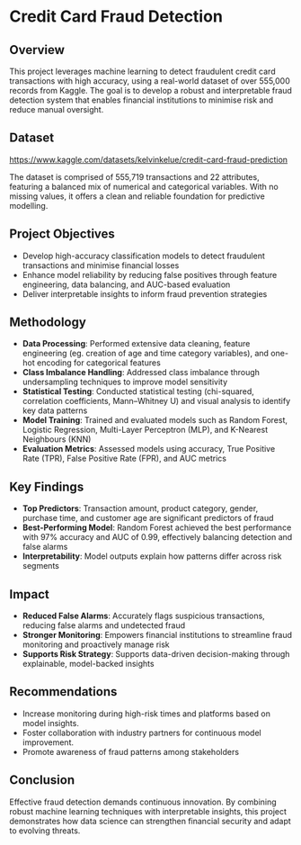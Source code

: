 # Credit Card Fraud Detection
## Overview
This project leverages machine learning to detect fraudulent credit card transactions with high accuracy, using a real-world dataset of over 555,000 records from Kaggle. The goal is to develop a robust and interpretable fraud detection system that enables financial institutions to minimise risk and reduce manual oversight.

## Dataset
[https://www.kaggle.com/datasets/kelvinkelue/credit-card-fraud-prediction ](url)

The dataset is comprised of 555,719 transactions and 22 attributes, featuring a balanced mix of numerical and categorical variables. With no missing values, it offers a clean and reliable foundation for predictive modelling.

## Project Objectives
- Develop high-accuracy classification models to detect fraudulent transactions and minimise financial losses
- Enhance model reliability by reducing false positives through feature engineering, data balancing, and AUC-based evaluation
- Deliver interpretable insights to inform fraud prevention strategies

## Methodology
- **Data Processing**: Performed extensive data cleaning, feature engineering (eg. creation of age and time category variables), and one-hot encoding for categorical features
- **Class Imbalance Handling**: Addressed class imbalance through undersampling techniques to improve model sensitivity
- **Statistical Testing**: Conducted statistical testing (chi-squared, correlation coefficients, Mann–Whitney U) and visual analysis to identify key data patterns
- **Model Training**: Trained and evaluated models such as Random Forest, Logistic Regression, Multi-Layer Perceptron (MLP), and K-Nearest Neighbours (KNN)
- **Evaluation Metrics**: Assessed models using accuracy, True Positive Rate (TPR), False Positive Rate (FPR), and AUC metrics
  
## Key Findings
- **Top Predictors**: Transaction amount, product category, gender, purchase time, and customer age are significant predictors of fraud
- **Best-Performing Model**: Random Forest achieved the best performance with 97% accuracy and AUC of 0.99, effectively balancing detection and false alarms
- **Interpretability**: Model outputs explain how patterns differ across risk segments  

## Impact
- **Reduced False Alarms**: Accurately flags suspicious transactions, reducing false alarms and undetected fraud
- **Stronger Monitoring**: Empowers financial institutions to streamline fraud monitoring and proactively manage risk
- **Supports Risk Strategy**: Supports data-driven decision-making through explainable, model-backed insights

## Recommendations
- Increase monitoring during high-risk times and platforms based on model insights.
- Foster collaboration with industry partners for continuous model improvement.
- Promote awareness of fraud patterns among stakeholders

## Conclusion
Effective fraud detection demands continuous innovation. By combining robust machine learning techniques with interpretable insights, this project demonstrates how data science can strengthen financial security and adapt to evolving threats.

